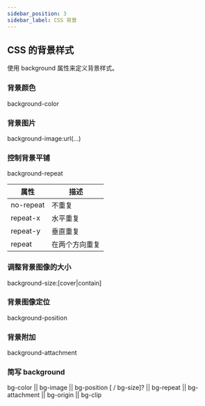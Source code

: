 ```yaml
---
sidebar_position: 3
sidebar_label: CSS 背景
---
```


## CSS 的背景样式

使用 background 属性来定义背景样式。

### 背景颜色

background-color

### 背景图片

background-image:url(...)

### 控制背景平铺

background-repeat

| 属性      | 描述           |
| --------- | -------------- |
| no-repeat | 不重复         |
| repeat-x  | 水平重复       |
| repeat-y  | 垂直重复       |
| repeat    | 在两个方向重复 |

### 调整背景图像的大小

background-size:[cover\|contain]

### 背景图像定位

background-position

### 背景附加

background-attachment

### 简写 background

bg-color || bg-image || bg-position [ / bg-size]? || bg-repeat || bg-attachment || bg-origin || bg-clip
